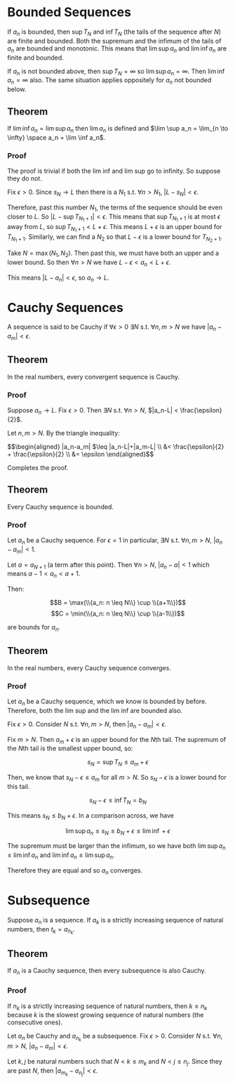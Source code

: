 # Bounded Sequences

If $a_n$ is bounded, then $\sup T_N$ and $\inf T_N$ (the tails of the sequence after $N$) are finite and bounded. Both the supremum and the infimum of the tails of $a_n$ are bounded and monotonic. This means that $\lim \sup a_n$ and $\lim \inf a_n$ are finite and bounded. 

If $a_n$ is not bounded above, then $\sup T_N = \infty$ so $\lim \sup a_n = \infty$. Then $\lim \inf a_n = \infty$ also. The same situation applies oppositely for $a_n$ not bounded below.

## Theorem

If $\lim \inf a_n = \lim \sup a_n$ then $\lim a_n$ is defined and $\lim \sup a_n = \lim_{n \to \infty} \space a_n = \lim \inf a_n$. 

### Proof

The proof is trivial if both the lim inf and lim sup go to infinity. So suppose they do not.

Fix $\epsilon > 0$. Since $s_N \rightarrow L$ then there is a $N_1$ s.t. $\forall n > N_1$, $|L-s_N|<\epsilon$. 

Therefore, past this number $N_1$, the terms of the sequence should be even closer to $L$. So $|L-\sup T_{N_1+1}| < \epsilon$. This means that $\sup T_{N_1+1}$ is at most $\epsilon$ away from $L$, so $\sup T_{N_1+1} < L + \epsilon$. This means $L + \epsilon$ is an upper bound for $T_{N_1+1}$. 
Similarly, we can find a $N_2$ so that $L-\epsilon$ is a lower bound for $T_{N_2+1}$. 

Take $N = \max(N_1, N_2)$. Then past this, we must have both an upper and a lower bound. So then $\forall n > N$ we have $L-\epsilon < a_n < L+\epsilon$. 

This means $|L-a_n|<\epsilon$, so $a_n \to L$. 

# Cauchy Sequences

A sequence is said to be Cauchy if $\forall \epsilon > 0$ $\exists N$ s.t. $\forall n,m > N$ we have $|a_n - a_m| < \epsilon$. 

## Theorem

In the real numbers, every convergent sequence is Cauchy.

### Proof

Suppose $a_n \to L$. Fix $\epsilon > 0$. Then $\exists N$ s.t. $\forall n > N$, $|a_n-L| < \frac{\epsilon}{2}$. 

Let $n,m > N$. By the triangle inequality:

$$\begin{aligned}
|a_n-a_m| $\leq |a_n-L|+|a_m-L| \\
&< \frac{\epsilon}{2} + \frac{\epsilon}{2} \\
&= \epsilon
\end{aligned}$$

Completes the proof.

## Theorem

Every Cauchy sequence is bounded.

### Proof

Let $a_n$ be a Cauchy sequence. For $\epsilon=1$ in particular, $\exists N$ s.t. $\forall n, m >N$, $|a_n-a_m|<1$. 

Let $a = a_{N+1}$ (a term after this point). Then $\forall n > N$, $|a_n-a|<1$ which means $a-1 < a_n < a+1$. 

Then:

$$B = \max(\\{a_n: n \leq N\\} \cup \\{a+1\\})$$
$$C = \min(\\{a_n: n \leq N\\} \cup \\{a-1\\})$$

are bounds for $a_n$. 

## Theorem 

In the real numbers, every Cauchy sequence converges.

### Proof

Let $a_n$ be a Cauchy sequence, which we know is bounded by before. Therefore, both the lim sup and the lim inf are bounded also. 

Fix $\epsilon > 0$. Consider $N$ s.t. $\forall n,m > N$, then $|a_n-a_m|<\epsilon$. 

Fix $m > N$. Then $a_m + \epsilon$ is an upper bound for the $N$th tail. The supremum of the $N$th tail is the smallest upper bound, so:

$$s_N = \sup T_N \leq a_m + \epsilon$$

Then, we know that $s_N - \epsilon \leq a_m$ for all $m > N$. So $s_N - \epsilon$ is a lower bound for this tail. 

$$s_N - \epsilon \leq \inf T_N = b_N$$ 

This means $s_N \leq b_N + \epsilon$. In a comparison across, we have

$$\lim \sup a_n \leq s_N \leq b_N + \epsilon \leq \lim \inf + \epsilon$$

The supremum must be larger than the infimum, so we have both $\lim \sup a_n \leq \lim \inf a_n$ and $\lim \inf a_n \leq \lim \sup a_n$.

Therefore they are equal and so $a_n$ converges. 

# Subsequence

Suppose $a_n$ is a sequence. If $a_k$ is a strictly increasing sequence of natural numbers, then $t_k = a_{n_k}$. 

## Theorem

If $a_n$ is a Cauchy sequence, then every subsequence is also Cauchy.

### Proof

If $n_k$ is a strictly increasing sequence of natural numbers, then $k \leq n_k$ because $k$ is the slowest growing sequence of natural numbers (the consecutive ones). 

Let $a_n$ be Cauchy and $a_{n_k}$ be a subsequence. Fix $\epsilon > 0$. Consider $N$ s.t. $\forall n,m > N$, $|a_n-a_m| < \epsilon$. 

Let $k,j$ be natural numbers such that $N < k \leq m_k$ and $N < j \leq n_j$. Since they are past $N$, then $|a_{m_k} - a_{n_j}| < \epsilon$. 



